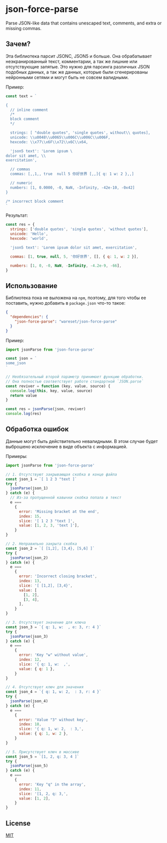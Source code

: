 # json-force-parse

Parse JSON-like data that contains unescaped text, comments, and extra or missing commas.

## Зачем?

Эта библиотека парсит JSONC, JSON5 и больше. Она обрабатывает неэкранированный текст, комментарии, а так же лишние или отсутствующие запятые. Это нужно для парсинга различных JSON подобных данных, а так же данных, которые были сгенерированы нейронными сетями и могут быть не совсем валидными.

Пример:

```js
const text = `

{
  // inline comment
  /*
  block comment
  */

  strings: [ "double quotes", 'single quotes', without\\ quotes],
  unicode: \\u0048\\u0065\\u006C\\u006C\\u006F,
  hexcode: \\x77\\x6F\\x72\\x6C\\x64,

  'json5 text': 'Lorem ipsum \
dolor sit amet, \\
exercitation',

  // commas
  commas: [,,1,, true  null 5 你好世界 [,,]{ q: 1 w: 2 },,]

  // numeric
  numbers: [1, 0.0000, -0, NaN, -Infinity, -42e-10, -0x42]
}

/* incorrect block comment
`
```

Результат:

```js
const res = {
  strings: ['double quotes', 'single quotes', 'without quotes'],
  unicode: 'Hello',
  hexcode: 'world',

  'json5 text': 'Lorem ipsum dolor sit amet, exercitation',

  commas: [1, true, null, 5, '你好世界', [], { q: 1, w: 2 }],

  numbers: [1, 0, -0, NaN, -Infinity, -4.2e-9, -66],
}
```

## Использование

Библиотека пока не выложена на `npm`, поэтому, для того чтобы ее поставить, нужно добавить в `package.json` что-то такое:

```json
{
  "dependencies": {
    "json-force-parse": "wareset/json-force-parse"
  }
}
```

Пример:

```js
import jsonParse from 'json-force-parse'

const json = `
some_json
`

// Необязательный второй параметр принимает функцию обработки.
// Она полностью соответствует работе стандартной `JSON.parse`
const reviver = function (key, value, source) {
  console.log(this, key, value, source)
  return value
}

const res = jsonParse(json, reviver)
console.log(res)
```

## Обработка ошибок

Данные могут быть действительно невалидными. В этом случае будет выброшено исключение в виде объекта с информацией.

Примеры:

```js
import jsonParse from 'json-force-parse'

// 1. Отсутствуют закрывающая скобка в конце файла
const json_1 = `[ 1 2 3 "text ]`
try {
  jsonParse(json_1)
} catch (e) {
  // Из-за пропущенной кавычки скобка попала в текст
  e ===
    {
      error: 'Missing bracket at the end',
      index: 15,
      slice: '[ 1 2 3 "text ]',
      value: [1, 2, 3, 'text ]'],
    }
}

// 2. Неправильно закрыта скобка
const json_2 = `[ [1,2], [3,4}, [5,6] ]`
try {
  jsonParse(json_2)
} catch (e) {
  e ===
    {
      error: 'Incorrect closing bracket',
      index: 13,
      slice: '[ [1,2], [3,4}',
      value: [
        [1, 2],
        [3, 4],
      ],
    }
}

// 3. Отсутствует значение для ключа
const json_3 = `{ q: 1, w:  , e: 3, r: 4 }`
try {
  jsonParse(json_3)
} catch (e) {
  e ===
    {
      error: 'Key "w" without value',
      index: 12,
      slice: '{ q: 1, w:  ,',
      value: { q: 1 },
    }
}

// 4. Отсутствует ключ для значения
const json_4 = `{ q: 1, w: 2,  : 3, r: 4 }`
try {
  jsonParse(json_4)
} catch (e) {
  e ===
    {
      error: 'Value "3" without key',
      index: 18,
      slice: '{ q: 1, w: 2,  : 3,',
      value: { q: 1, w: 2 },
    }
}

// 5. Присутствует ключ в массиве
const json_5 = `[1, 2, q: 3, 4 ]`
try {
  jsonParse(json_5)
} catch (e) {
  e ===
    {
      error: 'Key "q" in the array',
      index: 11,
      slice: '[1, 2, q: 3,',
      value: [1, 2],
    }
}
```

## License

[MIT](LICENSE)
